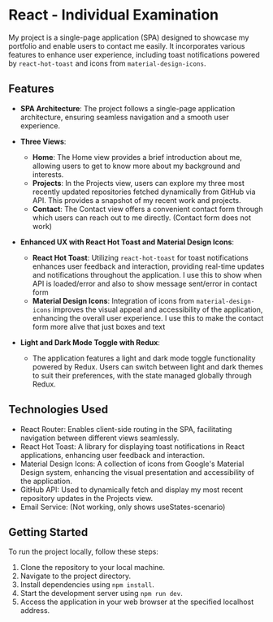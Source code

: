 # React - Individual Examination

My project is a single-page application (SPA) designed to showcase my portfolio and enable users to contact me easily. It incorporates various features to enhance user experience, including toast notifications powered by `react-hot-toast` and icons from `material-design-icons`.

## Features

- **SPA Architecture**: The project follows a single-page application architecture, ensuring seamless navigation and a smooth user experience.
- **Three Views**:
  - **Home**: The Home view provides a brief introduction about me, allowing users to get to know more about my background and interests.
  - **Projects**: In the Projects view, users can explore my three most recently updated repositories fetched dynamically from GitHub via API. This provides a snapshot of my recent work and projects.
  - **Contact**: The Contact view offers a convenient contact form through which users can reach out to me directly. (Contact form does not work)
- **Enhanced UX with React Hot Toast and Material Design Icons**:

  - **React Hot Toast**: Utilizing `react-hot-toast` for toast notifications enhances user feedback and interaction, providing real-time updates and notifications throughout the application. I use this to show when API is loaded/error and also to show message sent/error in contact form
  - **Material Design Icons**: Integration of icons from `material-design-icons` improves the visual appeal and accessibility of the application, enhancing the overall user experience. I use this to make the contact form more alive that just boxes and text

- **Light and Dark Mode Toggle with Redux**:
  - The application features a light and dark mode toggle functionality powered by Redux. Users can switch between light and dark themes to suit their preferences, with the state managed globally through Redux.

## Technologies Used

- React Router: Enables client-side routing in the SPA, facilitating navigation between different views seamlessly.
- React Hot Toast: A library for displaying toast notifications in React applications, enhancing user feedback and interaction.
- Material Design Icons: A collection of icons from Google's Material Design system, enhancing the visual presentation and accessibility of the application.
- GitHub API: Used to dynamically fetch and display my most recent repository updates in the Projects view.
- Email Service: (Not working, only shows useStates-scenario)

## Getting Started

To run the project locally, follow these steps:

1. Clone the repository to your local machine.
2. Navigate to the project directory.
3. Install dependencies using `npm install`.
4. Start the development server using `npm run dev`.
5. Access the application in your web browser at the specified localhost address.
